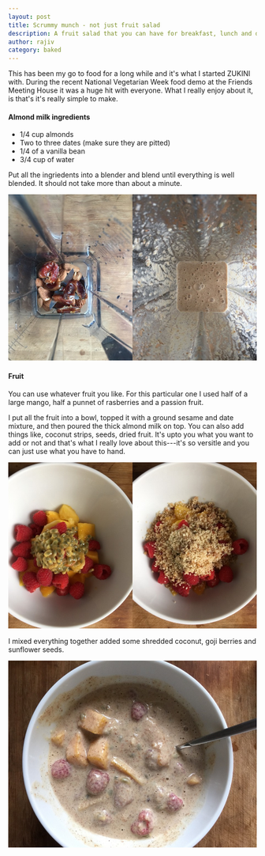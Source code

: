 ```yaml
---
layout: post
title: Scrummy munch - not just fruit salad
description: A fruit salad that you can have for breakfast, lunch and dinner...
author: rajiv
category: baked
---
```


This has been my go to food for a long while and it's what I started ZUKINI with. During the recent National Vegetarian Week food demo at the Friends Meeting House it was a huge hit with everyone. What I really enjoy about it, is that's it's really simple to make.

#### Almond milk ingredients

* 1/4 cup almonds
* Two to three dates (make sure they are pitted)
* 1/4 of a vanilla bean
* 3/4 cup of water

Put all the ingriedents into a blender and blend until everything is well blended. It should not take more than about a minute.

![vanilla almond milk](/img/vanilla-almond-milk.jpg)

#### Fruit

You can use whatever fruit you like. For this particular one I used half of a large mango, half a punnet of rasberries and a passion fruit.

I put all the fruit into a bowl, topped it with a ground sesame and date mixture, and then poured the thick almond milk on top. You can also add things like, coconut strips, seeds, dried fruit. It's upto you what you want to add or not and that's what I really love about this---it's so versitle and you can just use what you have to hand.

![fruit mixture](/img/fruit-mixture.jpg)

I mixed everything together added some shredded coconut, goji berries and sunflower seeds.

![scrummy munch](/img/scrummy-munch.jpg)